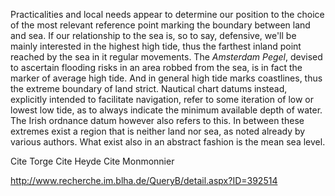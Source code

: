 Practicalities and local needs appear to determine our position to the choice of the most relevant reference point marking the boundary between land and sea. If our relationship to the sea is, so to say, defensive, we'll be mainly interested in the highest high tide, thus the farthest inland point reached by the sea in it regular movements. The _Amsterdam Pegel_, devised to ascertain flooding risks in an area robbed from the sea, is in fact the marker of average high tide. And in general high tide marks coastlines, thus the extreme boundary of land strict. Nautical chart datums instead, explicitly intended to facilitate navigation, refer to some iteration of low or lowest low tide, as to always indicate the minimum available depth of water. The Irish ordnance datum however also refers to this. In between these extremes exist a region that is neither land nor sea, as noted already by various authors. What exist also in an abstract fashion is the mean sea level.

Cite Torge
Cite Heyde
Cite Monmonnier

http://www.recherche.im.blha.de/QueryB/detail.aspx?ID=392514

